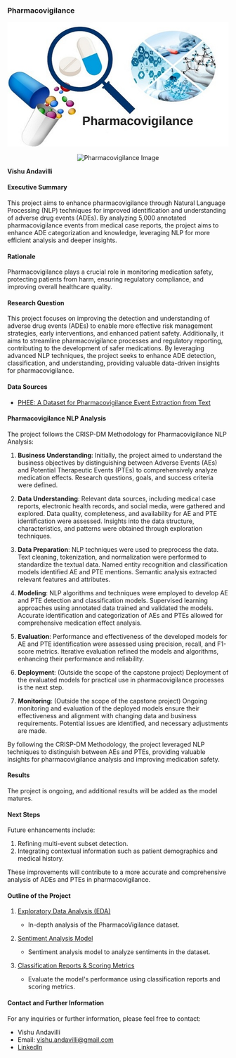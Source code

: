 ### Pharmacovigilance

![Pharmacovigilance](./pharmacovigilance-main/images/Pharmacovigilance-Market.jpg)

<p align="center">
  <img src="./path/to/your/image.jpg" alt="Pharmacovigilance Image">
</p>

**Vishu Andavilli**

#### Executive Summary
This project aims to enhance pharmacovigilance through Natural Language Processing (NLP) techniques for improved identification and understanding of adverse drug events (ADEs). By analyzing 5,000 annotated pharmacovigilance events from medical case reports, the project aims to enhance ADE categorization and knowledge, leveraging NLP for more efficient analysis and deeper insights.

#### Rationale
Pharmacovigilance plays a crucial role in monitoring medication safety, protecting patients from harm, ensuring regulatory compliance, and improving overall healthcare quality.

#### Research Question
This project focuses on improving the detection and understanding of adverse drug events (ADEs) to enable more effective risk management strategies, early interventions, and enhanced patient safety. Additionally, it aims to streamline pharmacovigilance processes and regulatory reporting, contributing to the development of safer medications. By leveraging advanced NLP techniques, the project seeks to enhance ADE detection, classification, and understanding, providing valuable data-driven insights for pharmacovigilance.

#### Data Sources
- [PHEE: A Dataset for Pharmacovigilance Event Extraction from Text](https://zenodo.org/record/7689970#.ZF1X3-zMLnQ)

#### Pharmacovigilance NLP Analysis

The project follows the CRISP-DM Methodology for Pharmacovigilance NLP Analysis:

1. **Business Understanding**: Initially, the project aimed to understand the business objectives by distinguishing between Adverse Events (AEs) and Potential Therapeutic Events (PTEs) to comprehensively analyze medication effects. Research questions, goals, and success criteria were defined.

2. **Data Understanding**: Relevant data sources, including medical case reports, electronic health records, and social media, were gathered and explored. Data quality, completeness, and availability for AE and PTE identification were assessed. Insights into the data structure, characteristics, and patterns were obtained through exploration techniques.

3. **Data Preparation**: NLP techniques were used to preprocess the data. Text cleaning, tokenization, and normalization were performed to standardize the textual data. Named entity recognition and classification models identified AE and PTE mentions. Semantic analysis extracted relevant features and attributes.

4. **Modeling**: NLP algorithms and techniques were employed to develop AE and PTE detection and classification models. Supervised learning approaches using annotated data trained and validated the models. Accurate identification and categorization of AEs and PTEs allowed for comprehensive medication effect analysis.

5. **Evaluation**: Performance and effectiveness of the developed models for AE and PTE identification were assessed using precision, recall, and F1-score metrics. Iterative evaluation refined the models and algorithms, enhancing their performance and reliability.

6. **Deployment**: (Outside the scope of the capstone project) Deployment of the evaluated models for practical use in pharmacovigilance processes is the next step.

7. **Monitoring**: (Outside the scope of the capstone project) Ongoing monitoring and evaluation of the deployed models ensure their effectiveness and alignment with changing data and business requirements. Potential issues are identified, and necessary adjustments are made.

By following the CRISP-DM Methodology, the project leveraged NLP techniques to distinguish between AEs and PTEs, providing valuable insights for pharmacovigilance analysis and improving medication safety.

#### Results
The project is ongoing, and additional results will be added as the model matures.

#### Next Steps
Future enhancements include:
1. Refining multi-event subset detection.
2. Integrating contextual information such as patient demographics and medical history.

These improvements will contribute to a more accurate and comprehensive analysis of ADEs and PTEs in pharmacovigilance.

#### Outline of the Project

1. [Exploratory Data Analysis (EDA)](https://github.com/vandavilli/BH-PCMLAI-VA/blob/main/Capstone/pharmacovigilance-main/eda.ipynb)
   - In-depth analysis of the PharmacoVigilance dataset.

2. [Sentiment Analysis Model](https://github.com/vandavilli/BH-PCMLAI-VA/blob/main/Capstone/pharmacovigilance-main/model.ipynb)
   - Sentiment analysis model to analyze sentiments in the dataset.

3. [Classification Reports & Scoring Metrics](https://github.com/vandavilli/BH-PCMLAI-VA/blob/main/Capstone/pharmacovigilance-main/scoring.ipynb)
   - Evaluate the model's performance using classification reports and scoring metrics.

#### Contact and Further Information

For any inquiries or further information, please feel free to contact:

- Vishu Andavilli
- Email: vishu.andavilli@gmail.com
- [LinkedIn](https://www.linkedin.com/in/vandavilli/)
